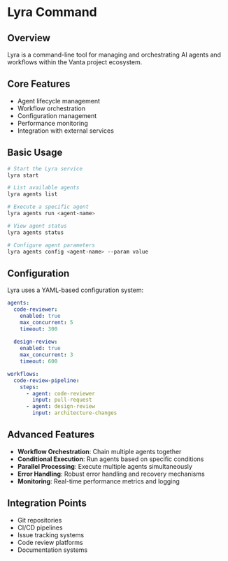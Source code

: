 # Lyra Command

## Overview
Lyra is a command-line tool for managing and orchestrating AI agents and workflows within the Vanta project ecosystem.

## Core Features
- Agent lifecycle management
- Workflow orchestration
- Configuration management
- Performance monitoring
- Integration with external services

## Basic Usage
```bash
# Start the Lyra service
lyra start

# List available agents
lyra agents list

# Execute a specific agent
lyra agents run <agent-name>

# View agent status
lyra agents status

# Configure agent parameters
lyra agents config <agent-name> --param value
```

## Configuration
Lyra uses a YAML-based configuration system:
```yaml
agents:
  code-reviewer:
    enabled: true
    max_concurrent: 5
    timeout: 300
  
  design-review:
    enabled: true
    max_concurrent: 3
    timeout: 600

workflows:
  code-review-pipeline:
    steps:
      - agent: code-reviewer
        input: pull-request
      - agent: design-review
        input: architecture-changes
```

## Advanced Features
- **Workflow Orchestration**: Chain multiple agents together
- **Conditional Execution**: Run agents based on specific conditions
- **Parallel Processing**: Execute multiple agents simultaneously
- **Error Handling**: Robust error handling and recovery mechanisms
- **Monitoring**: Real-time performance metrics and logging

## Integration Points
- Git repositories
- CI/CD pipelines
- Issue tracking systems
- Code review platforms
- Documentation systems




